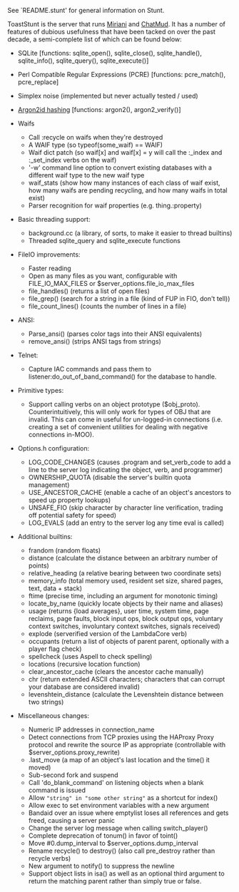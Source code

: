 See `README.stunt' for general information on Stunt.

ToastStunt is the server that runs [Miriani](https://www.toastsoft.net) and [ChatMud](https://www.chatmud.com/). It has a number of features of dubious usefulness that have been tacked on over the past decade, a semi-complete list of which can be found below:

- SQLite [functions: sqlite_open(), sqlite_close(), sqlite_handle(), sqlite_info(), sqlite_query(), sqlite_execute()]
- Perl Compatible Regular Expressions (PCRE) [functions: pcre_match(), pcre_replace]
- Simplex noise (implemented but never actually tested / used)
- [Argon2id hashing](https://github.com/P-H-C/phc-winner-argon2) [functions: argon2(), argon2_verify()]

- Waifs
    - Call :recycle on waifs when they're destroyed
    - A WAIF type (so typeof(some_waif) == WAIF)
    - Waif dict patch (so waif[x] and waif[x] = y will call the :_index and :_set_index verbs on the waif)
    - '-w' command line option to convert existing databases with a different waif type to the new waif type
    - waif_stats (show how many instances of each class of waif exist, how many waifs are pending recycling, and how many waifs in total exist)
    - Parser recognition for waif properties (e.g. thing.:property)

- Basic threading support:
    - background.cc (a library, of sorts, to make it easier to thread builtins)
    - Threaded sqlite_query and sqlite_execute functions

- FileIO improvements:
    - Faster reading
    - Open as many files as you want, configurable with FILE_IO_MAX_FILES or $server_options.file_io_max_files
    - file_handles() (returns a list of open files)
    - file_grep() (search for a string in a file (kind of FUP in FIO, don't tell))
    - file_count_lines() (counts the number of lines in a file)

- ANSI:
    - Parse_ansi() (parses color tags into their ANSI equivalents)
    - remove_ansi() (strips ANSI tags from strings)

- Telnet:
    - Capture IAC commands and pass them to listener:do_out_of_band_command() for the database to handle.

- Primitive types:
    - Support calling verbs on an object prototype ($obj_proto). Counterintuitively, this will only work for types of OBJ that are invalid. This can come in useful for un-logged-in connections (i.e. creating a set of convenient utilities for dealing with negative connections in-MOO).

- Options.h configuration:
    - LOG_CODE_CHANGES (causes .program and set_verb_code to add a line to the server log indicating the object, verb, and programmer)
    - OWNERSHIP_QUOTA (disable the server's builtin quota management)
    - USE_ANCESTOR_CACHE (enable a cache of an object's ancestors to speed up property lookups)
    - UNSAFE_FIO (skip character by character line verification, trading off potential safety for speed)
    - LOG_EVALS (add an entry to the server log any time eval is called)

- Additional builtins:
    - frandom (random floats)
    - distance (calculate the distance between an arbitrary number of points)
    - relative_heading (a relative bearing between two coordinate sets)
    - memory_info (total memory used, resident set size, shared pages, text, data + stack)
    - ftime (precise time, including an argument for monotonic timing)
    - locate_by_name (quickly locate objects by their name and aliases)
    - usage (returns {load averages}, user time, system time, page reclaims, page faults, block input ops, block output ops, voluntary context switches, involuntary context switches, signals received)
    - explode (serverified version of the LambdaCore verb)
    - occupants (return a list of objects of parent parent, optionally with a player flag check)
    - spellcheck (uses Aspell to check spelling)
    - locations (recursive location function)
    - clear_ancestor_cache (clears the ancestor cache manually)
    - chr (return extended ASCII characters; characters that can corrupt your database are considered invalid)
    - levenshtein_distance (calculate the Levenshtein distance between two strings)

- Miscellaneous changes:
    - Numeric IP addresses in connection_name
    - Detect connections from TCP proxies using the HAProxy Proxy protocol and rewrite the source IP as appropriate (controllable with $server_options.proxy_rewrite)
    - .last_move (a map of an object's last location and the time() it moved)
    - Sub-second fork and suspend
    - Call 'do_blank_command' on listening objects when a blank command is issued
    - Allow `"string" in "some other string"` as a shortcut for index()
    - Allow exec to set environment variables with a new argument
    - Bandaid over an issue where emptylist loses all references and gets freed, causing a server panic
    - Change the server log message when calling switch_player()
    - Complete deprecation of tonum() in favor of toint()
    - Move #0.dump_interval to $server_options.dump_interval
    - Rename recycle() to destroy() (also call pre_destroy rather than recycle verbs)
    - New argument to notify() to suppress the newline
    - Support object lists in isa() as well as an optional third argument to return the matching parent rather than simply true or false.
